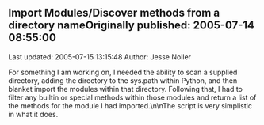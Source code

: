 ## Import Modules/Discover methods from a directory nameOriginally published: 2005-07-14 08:55:00 
Last updated: 2005-07-15 13:15:48 
Author: Jesse Noller 
 
For something I am working on, I needed the ability to scan a supplied directory, adding the directory to the sys.path within Python, and then blanket import the modules within that directory. Following that, I had to filter any builtin or special methods within those modules and return a list of the methods for the module I had imported.\n\nThe script is very simplistic in what it does.